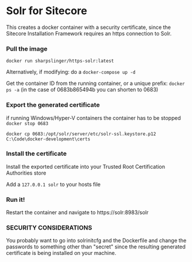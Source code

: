 # Solr for Sitecore
This creates a docker container with a security certificate, since the Sitecore Installation Framework requires an https connection to Solr.

### Pull the image
`docker run sharpslinger/https-solr:latest`

Alternatively, if modifying: do a `docker-compose up -d`

Get the container ID from the running container, or a unique prefix:
`docker ps -a` (in the case of 0683b865494b you can shorten to 0683)

### Export the generated certificate
if running Windows/Hyper-V containers the container has to be stopped
```docker stop 0683```

```docker cp 0683:/opt/solr/server/etc/solr-ssl.keystore.p12 C:\Code\docker-development\certs```

### Install the certificate
Install the exported certificate into your Trusted Root Certification Authorities store

Add a `127.0.0.1 solr` to your hosts file

### Run it!
Restart the container and navigate to https://solr:8983/solr

### SECURITY CONSIDERATIONS
You probably want to go into solrinitcfg and the Dockerfile and change the passwords to something other than "secret" since the resulting generated certificate is being installed on your machine.